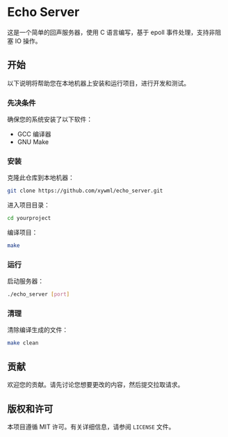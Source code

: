 # Echo Server

这是一个简单的回声服务器，使用 C 语言编写，基于 epoll 事件处理，支持非阻塞 IO 操作。

## 开始

以下说明将帮助您在本地机器上安装和运行项目，进行开发和测试。

### 先决条件

确保您的系统安装了以下软件：

- GCC 编译器
- GNU Make

### 安装

克隆此仓库到本地机器：

```bash
git clone https://github.com/xywml/echo_server.git
```

进入项目目录：

```bash
cd yourproject
```

编译项目：

```bash
make
```

### 运行

启动服务器：

```bash
./echo_server [port]
```

### 清理

清除编译生成的文件：

```bash
make clean
```

## 贡献

欢迎您的贡献。请先讨论您想要更改的内容，然后提交拉取请求。

## 版权和许可

本项目遵循 MIT 许可。有关详细信息，请参阅 `LICENSE` 文件。
